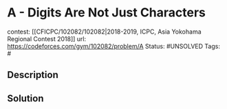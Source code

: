 # A - Digits Are Not Just Characters

contest: [[CFICPC/102082/102082|2018-2019, ICPC, Asia Yokohama Regional Contest 2018]]
url: https://codeforces.com/gym/102082/problem/A
Status: #UNSOLVED
Tags: #

## Description

## Solution

